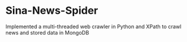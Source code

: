 # Sina-News-Spider
Implemented a multi-threaded web crawler in Python and XPath to crawl news and stored data in MongoDB
